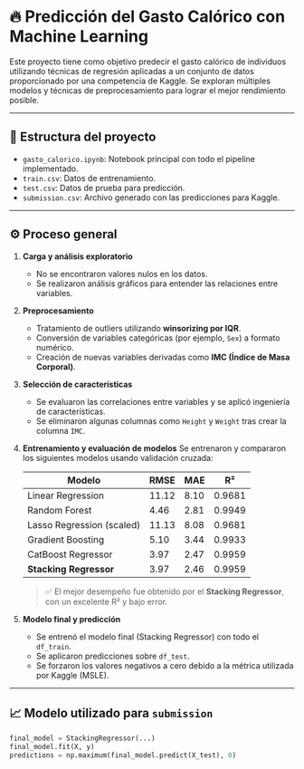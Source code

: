 # 🔥 Predicción del Gasto Calórico con Machine Learning

Este proyecto tiene como objetivo predecir el gasto calórico de individuos utilizando técnicas de regresión aplicadas a un conjunto de datos proporcionado por una competencia de Kaggle. Se exploran múltiples modelos y técnicas de preprocesamiento para lograr el mejor rendimiento posible.

---

## 📁 Estructura del proyecto

- `gasto_calorico.ipynb`: Notebook principal con todo el pipeline implementado.
- `train.csv`: Datos de entrenamiento.
- `test.csv`: Datos de prueba para predicción.
- `submission.csv`: Archivo generado con las predicciones para Kaggle.

---

## ⚙️ Proceso general

1. **Carga y análisis exploratorio**
   - No se encontraron valores nulos en los datos.
   - Se realizaron análisis gráficos para entender las relaciones entre variables.

2. **Preprocesamiento**
   - Tratamiento de outliers utilizando **winsorizing por IQR**.
   - Conversión de variables categóricas (por ejemplo, `Sex`) a formato numérico.
   - Creación de nuevas variables derivadas como **IMC (Índice de Masa Corporal)**.

3. **Selección de características**
   - Se evaluaron las correlaciones entre variables y se aplicó ingeniería de características.
   - Se eliminaron algunas columnas como `Height` y `Weight` tras crear la columna `IMC`.

4. **Entrenamiento y evaluación de modelos**
   Se entrenaron y compararon los siguientes modelos usando validación cruzada:

   | Modelo                   | RMSE   | MAE   | R²     |
   |--------------------------|--------|-------|--------|
   | Linear Regression        | 11.12  | 8.10  | 0.9681 |
   | Random Forest            | 4.46   | 2.81  | 0.9949 |
   | Lasso Regression (scaled)| 11.13  | 8.08  | 0.9681 |
   | Gradient Boosting        | 5.10   | 3.44  | 0.9933 |
   | CatBoost Regressor       | 3.97   | 2.47  | 0.9959 |
   | **Stacking Regressor**   | 3.97   | 2.46  | 0.9959 |

   > ✅ El mejor desempeño fue obtenido por el **Stacking Regressor**, con un excelente R² y bajo error.

5. **Modelo final y predicción**
   - Se entrenó el modelo final (Stacking Regressor) con todo el `df_train`.
   - Se aplicaron predicciones sobre `df_test`.
   - Se forzaron los valores negativos a cero debido a la métrica utilizada por Kaggle (MSLE).

---

## 📈 Modelo utilizado para `submission`

```python
final_model = StackingRegressor(...)
final_model.fit(X, y)
predictions = np.maximum(final_model.predict(X_test), 0)
